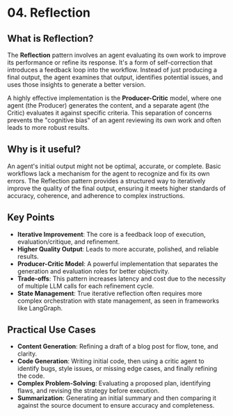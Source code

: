 # 04. Reflection

## What is Reflection?

The **Reflection** pattern involves an agent evaluating its own work to improve its performance or refine its response. It's a form of self-correction that introduces a feedback loop into the workflow. Instead of just producing a final output, the agent examines that output, identifies potential issues, and uses those insights to generate a better version.

A highly effective implementation is the **Producer-Critic** model, where one agent (the Producer) generates the content, and a separate agent (the Critic) evaluates it against specific criteria. This separation of concerns prevents the "cognitive bias" of an agent reviewing its own work and often leads to more robust results.

## Why is it useful?

An agent's initial output might not be optimal, accurate, or complete. Basic workflows lack a mechanism for the agent to recognize and fix its own errors. The Reflection pattern provides a structured way to iteratively improve the quality of the final output, ensuring it meets higher standards of accuracy, coherence, and adherence to complex instructions.

## Key Points

-   **Iterative Improvement**: The core is a feedback loop of execution, evaluation/critique, and refinement.
-   **Higher Quality Output**: Leads to more accurate, polished, and reliable results.
-   **Producer-Critic Model**: A powerful implementation that separates the generation and evaluation roles for better objectivity.
-   **Trade-offs**: This pattern increases latency and cost due to the necessity of multiple LLM calls for each refinement cycle.
-   **State Management**: True iterative reflection often requires more complex orchestration with state management, as seen in frameworks like LangGraph.

## Practical Use Cases

-   **Content Generation**: Refining a draft of a blog post for flow, tone, and clarity.
-   **Code Generation**: Writing initial code, then using a critic agent to identify bugs, style issues, or missing edge cases, and finally refining the code.
-   **Complex Problem-Solving**: Evaluating a proposed plan, identifying flaws, and revising the strategy before execution.
-   **Summarization**: Generating an initial summary and then comparing it against the source document to ensure accuracy and completeness.
